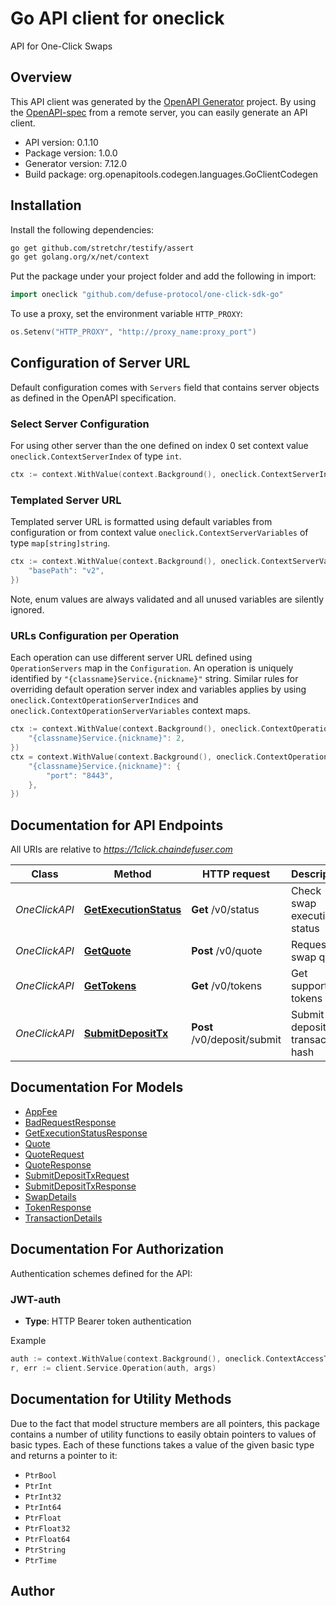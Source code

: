 # Go API client for oneclick

API for One-Click Swaps

## Overview
This API client was generated by the [OpenAPI Generator](https://openapi-generator.tech) project.  By using the [OpenAPI-spec](https://www.openapis.org/) from a remote server, you can easily generate an API client.

- API version: 0.1.10
- Package version: 1.0.0
- Generator version: 7.12.0
- Build package: org.openapitools.codegen.languages.GoClientCodegen

## Installation

Install the following dependencies:

```sh
go get github.com/stretchr/testify/assert
go get golang.org/x/net/context
```

Put the package under your project folder and add the following in import:

```go
import oneclick "github.com/defuse-protocol/one-click-sdk-go"
```

To use a proxy, set the environment variable `HTTP_PROXY`:

```go
os.Setenv("HTTP_PROXY", "http://proxy_name:proxy_port")
```

## Configuration of Server URL

Default configuration comes with `Servers` field that contains server objects as defined in the OpenAPI specification.

### Select Server Configuration

For using other server than the one defined on index 0 set context value `oneclick.ContextServerIndex` of type `int`.

```go
ctx := context.WithValue(context.Background(), oneclick.ContextServerIndex, 1)
```

### Templated Server URL

Templated server URL is formatted using default variables from configuration or from context value `oneclick.ContextServerVariables` of type `map[string]string`.

```go
ctx := context.WithValue(context.Background(), oneclick.ContextServerVariables, map[string]string{
	"basePath": "v2",
})
```

Note, enum values are always validated and all unused variables are silently ignored.

### URLs Configuration per Operation

Each operation can use different server URL defined using `OperationServers` map in the `Configuration`.
An operation is uniquely identified by `"{classname}Service.{nickname}"` string.
Similar rules for overriding default operation server index and variables applies by using `oneclick.ContextOperationServerIndices` and `oneclick.ContextOperationServerVariables` context maps.

```go
ctx := context.WithValue(context.Background(), oneclick.ContextOperationServerIndices, map[string]int{
	"{classname}Service.{nickname}": 2,
})
ctx = context.WithValue(context.Background(), oneclick.ContextOperationServerVariables, map[string]map[string]string{
	"{classname}Service.{nickname}": {
		"port": "8443",
	},
})
```

## Documentation for API Endpoints

All URIs are relative to *https://1click.chaindefuser.com*

Class | Method | HTTP request | Description
------------ | ------------- | ------------- | -------------
*OneClickAPI* | [**GetExecutionStatus**](docs/OneClickAPI.md#getexecutionstatus) | **Get** /v0/status | Check swap execution status
*OneClickAPI* | [**GetQuote**](docs/OneClickAPI.md#getquote) | **Post** /v0/quote | Request a swap quote
*OneClickAPI* | [**GetTokens**](docs/OneClickAPI.md#gettokens) | **Get** /v0/tokens | Get supported tokens
*OneClickAPI* | [**SubmitDepositTx**](docs/OneClickAPI.md#submitdeposittx) | **Post** /v0/deposit/submit | Submit deposit transaction hash


## Documentation For Models

 - [AppFee](docs/AppFee.md)
 - [BadRequestResponse](docs/BadRequestResponse.md)
 - [GetExecutionStatusResponse](docs/GetExecutionStatusResponse.md)
 - [Quote](docs/Quote.md)
 - [QuoteRequest](docs/QuoteRequest.md)
 - [QuoteResponse](docs/QuoteResponse.md)
 - [SubmitDepositTxRequest](docs/SubmitDepositTxRequest.md)
 - [SubmitDepositTxResponse](docs/SubmitDepositTxResponse.md)
 - [SwapDetails](docs/SwapDetails.md)
 - [TokenResponse](docs/TokenResponse.md)
 - [TransactionDetails](docs/TransactionDetails.md)


## Documentation For Authorization


Authentication schemes defined for the API:
### JWT-auth

- **Type**: HTTP Bearer token authentication

Example

```go
auth := context.WithValue(context.Background(), oneclick.ContextAccessToken, "BEARER_TOKEN_STRING")
r, err := client.Service.Operation(auth, args)
```


## Documentation for Utility Methods

Due to the fact that model structure members are all pointers, this package contains
a number of utility functions to easily obtain pointers to values of basic types.
Each of these functions takes a value of the given basic type and returns a pointer to it:

* `PtrBool`
* `PtrInt`
* `PtrInt32`
* `PtrInt64`
* `PtrFloat`
* `PtrFloat32`
* `PtrFloat64`
* `PtrString`
* `PtrTime`

## Author



